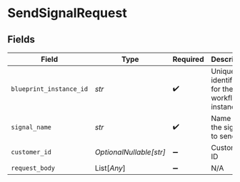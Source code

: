 # SendSignalRequest


## Fields

| Field                                       | Type                                        | Required                                    | Description                                 |
| ------------------------------------------- | ------------------------------------------- | ------------------------------------------- | ------------------------------------------- |
| `blueprint_instance_id`                     | *str*                                       | :heavy_check_mark:                          | Unique identifier for the workflow instance |
| `signal_name`                               | *str*                                       | :heavy_check_mark:                          | Name of the signal to send                  |
| `customer_id`                               | *OptionalNullable[str]*                     | :heavy_minus_sign:                          | Customer ID                                 |
| `request_body`                              | List[*Any*]                                 | :heavy_minus_sign:                          | N/A                                         |